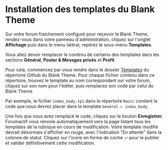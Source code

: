 # Installation des templates du Blank Theme

Sur votre forum fraichement configuré pour reçevoir le Blank Theme, rendez-vous dans votre panneau d'administration, cliquez sur l'onglet **Affichage** puis dans le menu latéral, repérez le sous-menu **Templates**. 

Vous allez devoir remplacer le contenu de certains des templates dans les sections **Général**, **Poster & Messges privés** et **Profil**.

Pour cela, commencez par vous rendre dans le dossier [Templates](Templates/) du répertoire Github du Blank Theme. Pour chaque fichier contenu dans ce répertoire, trouvez le template au nom correspondant sur votre forum, cliquez sur son nom pour l'éditer, puis remplacez son code par celui du Blank Theme. 

Par exemple, le fichier `index_body.tpl` dans le répertoire `Main/` contient le code que vous devrez placer dans le template `Général » index_body`. 

Une fois que vous avez remplacé le code, cliquez sur le bouton **Enregistrer**. Forumactif vous renvoie automatiquement vers la page listant tous les templates de la rubrique en cours de modification. Votre template modifié devrait désormais s'afficher en rouge, avec l'indication "En attente" dans la colonne de statut. Cliquez sur l'icone en forme de coche ✓ pour le publier et valider définitivement cette modification.
